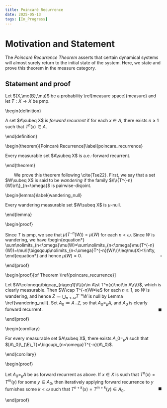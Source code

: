 ```yaml
---
title: Poincaré Recurrence
date: 2025-05-13
tags: [In_Progress]
---
```


# Motivation and Statement

The _Poincaré Recurrence Theorem_ asserts that certain dynamical systems will almost surely return to the initial state of the system. Here, we state and prove this theorem in the measure category.

## Statement and proof

Let $(X,\mc{B},\mu)$ be a probability \ref[measure space]{measure} and let $T:X\to X$ be pmp.

\begin{definition}

A set $A\subeq X$ is _forward recurrent_ if for each $x\in A$, there exists $n\geq1$ such that $T^n(x)\in A$.

\end{definition}

\begin{theorem}[Poincaré Recurrence]\label{poincare_recurrence}

Every measurable set $A\subeq X$ is a.e.-forward recurrent.

\end{theorem}

&emsp;&emsp;We prove this theorem following \cite{Tse22}. First, we say that a set $W\subeq X$ is said to be _wandering_ if the family $\l\\{T^{-n}(W)\r\\}_{n<\omega}$ is pairwise-disjoint.

\begin{lemma}\label{wandering_null}

Every wandering measurable set $W\subeq X$ is $\mu$-null.

\end{lemma}

\begin{proof}

Since $T$ is pmp, we see that $\mu(T^{-n}(W))=\mu(W)$ for each $n<\omega$. Since $W$ is wandering, we have
\begin{equation*}
    \sum\nolimits_{n<\omega}\mu(W)=\sum\nolimits_{n<\omega}\mu(T^{-n}(W))=\mu\l(\bigsqcup\nolimits_{n<\omega}T^{-n}(W)\r)\leq\mu(X)<\infty,
\end{equation*}
and hence $\mu(W)=0$.<span style="float:right;">$\square$</span>

\end{proof}

<div class="space"></div>

\begin{proof}[of Theorem \iref{poincare_recurrence}]

Let $W\coloneqq\bigcap_{n\geq1}\l\\{x\in A\st T^n(x)\not\in A\r\\}$, which is clearly measurable. Then $W\cap T^{-n}W=\e$ for each $n\geq1$, so $W$ is wandering, and hence $Z\coloneqq\bigcup_{n<\omega}T^{-n}W$ is null by Lemma \iref{wandering_null}. Set $A_0\coloneqq A\comp Z$, so that $A_0=_\mu A$, and $A_0$ is clearly forward recurrent.<span style="float:right;">$\blacksquare$</span>

\end{proof}

\begin{corollary}

For every measurable set $A\subeq X$, there exists $A\_0=_\mu A$ such that $[A\_0]\_{\E\_T}=\bigcup\_{n<\omega}T^{-n}(A\_0)$.

\end{corollary}

\begin{proof}

Let $A_0=_\mu A$ be as forward recurrent as above. If $x\in X$ is such that $T^n(x)=T^m(y)$ for some $y\in A_0$, then iteratively applying forward recurrence to $y$ furnishes some $k<\omega$ such that $T^{n+k}(x)=T^{m+k}(y)\in A_0$.<span style="float:right;">$\blacksquare$</span>

\end{proof}
